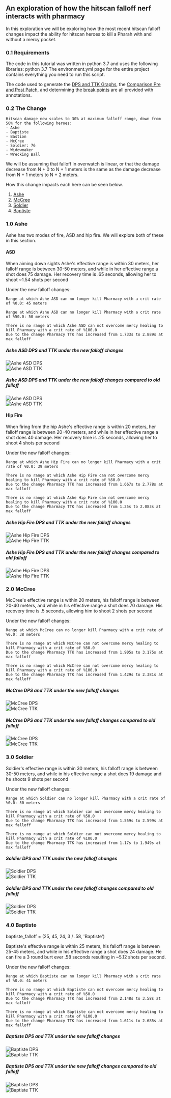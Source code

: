 ## An exploration of how the hitscan falloff nerf interacts with pharmacy
In this exploration we will be exploring how the most recent hitscan falloff changes
impact the ability for hitscan heroes to kill a Pharah with and without a mercy pocket.

### 0.1 Requirements
The code in this tutorial was written in python 3.7 and uses the following libraries:
python 3.7
The environment.yml page for the entire project contains everything you need to run this script.

The code used to generate the [DPS and TTK Graphs](./killing_pharmacy.py), the [Comparison Pre and Post Patch](./killing_pharmacy_compare.py), and
determining the [break points](./explore.py) are all provided with annotations.

### 0.2 The Change

```
Hitscan damage now scales to 30% at maximum falloff range, down from 50% for the following heroes:
- Ashe
- Baptiste
- Bastion
- McCree
- Soldier: 76
- Widowmaker
- Wrecking Ball
```
We will be assuming that falloff in overwatch is linear, or that the damage decrease from N + 0 to N + 1 meters is the 
same as the damage decrease from N + 1 meters to N + 2 meters.

How this change impacts each here can be seen below.
1. [Ashe](#10-ashe)
2. [McCree](#20-mccree)
3. [Soldier](#30-soldier)
4. [Baptiste](#30-baptiste)

### 1.0 Ashe
Ashe has two modes of fire, ASD and hip fire. We will explore both of these in this section.
#### ASD
When aiming down sights Ashe's effective range is within 30 meters, her falloff range is between 30-50 meters, and while in her
effective range a shot does 75 damage. Her recovery time is .65 seconds, allowing her to shoot ~1.54 shots per second 

Under the new falloff changes:
```
Range at which Ashe ASD can no longer kill Pharmacy with a crit rate of %0.0: 45 meters

Range at which Ashe ASD can no longer kill Pharmacy with a crit rate of %50.0: 50 meters

There is no range at which Ashe ASD can not overcome mercy healing to kill Pharmacy with a crit rate of %100.0
Due to the change Pharmacy TTK has increased from 1.733s to 2.889s at max falloff
```
##### Ashe ASD DPS and TTK under the new falloff changes  
![Ashe ASD DPS](./results/Ashe_ASD.png)  
![Ashe ASD TTK](./results/Ashe_ASD_ttk.png)  

##### Ashe ASD DPS and TTK under the new falloff changes compared to old falloff  
![Ashe ASD DPS](./results/Ashe_ASD_compare.png)  
![Ashe ASD TTK](./results/Ashe_ASD_compare_ttk.png)

#### Hip Fire
When firing from the hip Ashe's effective range is within 20 meters, her falloff range is between 20-40 meters, and while in her
effective range a shot does 40 damage. Her recovery time is .25 seconds, allowing her to shoot 4 shots per second 

Under the new falloff changes:
```
Range at which Ashe Hip Fire can no longer kill Pharmacy with a crit rate of %0.0: 39 meters

There is no range at which Ashe Hip Fire can not overcome mercy healing to kill Pharmacy with a crit rate of %50.0
Due to the change Pharmacy TTK has increased from 1.667s to 2.778s at max falloff

There is no range at which Ashe Hip Fire can not overcome mercy healing to kill Pharmacy with a crit rate of %100.0
Due to the change Pharmacy TTK has increased from 1.25s to 2.083s at max falloff
```
##### Ashe Hip Fire DPS and TTK under the new falloff changes  
![Ashe Hip Fire DPS](./results/Ashe_Hip_Fire.png)  
![Ashe Hip Fire TTK](./results/Ashe_Hip_Fire_ttk.png)  

##### Ashe Hip Fire DPS and TTK under the new falloff changes compared to old falloff  
![Ashe Hip Fire DPS](./results/Ashe_Hip_Fire_compare.png)  
![Ashe Hip Fire TTK](./results/Ashe_Hip_Fire_compare_ttk.png)  

### 2.0 McCree
McCree's effective range is within 20 meters, his falloff range is between 20-40 meters, and while in his
effective range a shot does 70 damage. His recovery time is .5 seconds, allowing him to shoot 2 shots per second 

Under the new falloff changes:
```
Range at which McCree can no longer kill Pharmacy with a crit rate of %0.0: 38 meters

There is no range at which McCree can not overcome mercy healing to kill Pharmacy with a crit rate of %50.0
Due to the change Pharmacy TTK has increased from 1.905s to 3.175s at max falloff

There is no range at which McCree can not overcome mercy healing to kill Pharmacy with a crit rate of %100.0
Due to the change Pharmacy TTK has increased from 1.429s to 2.381s at max falloff
```
##### McCree DPS and TTK under the new falloff changes  
![McCree DPS](./results/McCree.png)  
![McCree TTK](./results/McCree_ttk.png)  

##### McCree DPS and TTK under the new falloff changes compared to old falloff  
![McCree DPS](./results/McCree_compare.png)  
![McCree TTK](./results/McCree_compare_ttk.png)

### 3.0 Soldier
Soldier's effective range is within 30 meters, his falloff range is between 30-50 meters, and while in his
effective range a shot does 19 damage and he shoots 9 shots per second

Under the new falloff changes:
```
Range at which Soldier can no longer kill Pharmacy with a crit rate of %0.0: 50 meters

There is no range at which Soldier can not overcome mercy healing to kill Pharmacy with a crit rate of %50.0
Due to the change Pharmacy TTK has increased from 1.559s to 2.599s at max falloff

There is no range at which Soldier can not overcome mercy healing to kill Pharmacy with a crit rate of %100.0
Due to the change Pharmacy TTK has increased from 1.17s to 1.949s at max falloff
```
##### Soldier DPS and TTK under the new falloff changes  
![Soldier DPS](./results/Soldier.png)  
![Soldier TTK](./results/Soldier_ttk.png)  

##### Soldier DPS and TTK under the new falloff changes compared to old falloff  
![Soldier DPS](./results/Soldier_compare.png)  
![Soldier TTK](./results/Soldier_compare_ttk.png)

### 4.0 Baptiste
baptiste_falloff = (25, 45, 24, 3 / .58, 'Baptiste')

Baptiste's effective range is within 25 meters, his falloff range is between 25-45 meters, and while in his
effective range a shot does 24 damage. He can fire a 3 round burt ever .58 seconds resulting in ~5.12 shots per second.

Under the new falloff changes:
```
Range at which Baptiste can no longer kill Pharmacy with a crit rate of %0.0: 41 meters

There is no range at which Baptiste can not overcome mercy healing to kill Pharmacy with a crit rate of %50.0
Due to the change Pharmacy TTK has increased from 2.148s to 3.58s at max falloff

There is no range at which Baptiste can not overcome mercy healing to kill Pharmacy with a crit rate of %100.0
Due to the change Pharmacy TTK has increased from 1.611s to 2.685s at max falloff
```
##### Baptiste DPS and TTK under the new falloff changes  
![Baptiste DPS](./results/Baptiste.png)  
![Baptiste TTK](./results/Baptiste_ttk.png)  

##### Baptiste DPS and TTK under the new falloff changes compared to old falloff  
![Baptiste DPS](./results/Baptiste_compare.png)  
![Baptiste TTK](./results/Baptiste_compare_ttk.png)
